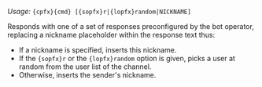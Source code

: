 *Usage:* `{cpfx}{cmd} [{sopfx}r|{lopfx}random|NICKNAME]`

Responds with one of a set of responses preconfigured by the bot operator, replacing a nickname placeholder within the response text thus:

* If a nickname is specified, inserts this nickname.
* If the `{sopfx}r` or the `{lopfx}random` option is given, picks a user at random from the user list of the channel.
* Otherwise, inserts the sender's nickname.
